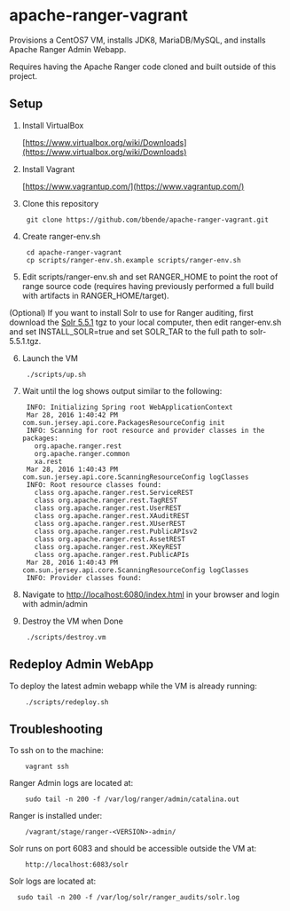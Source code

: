 # apache-ranger-vagrant

Provisions a CentOS7 VM, installs JDK8, MariaDB/MySQL, and installs Apache Ranger Admin Webapp.

Requires having the Apache Ranger code cloned and built outside of this project.

## Setup

1. Install VirtualBox

    [https://www.virtualbox.org/wiki/Downloads](https://www.virtualbox.org/wiki/Downloads)

2. Install Vagrant

    [https://www.vagrantup.com/](https://www.vagrantup.com/)

3. Clone this repository

        git clone https://github.com/bbende/apache-ranger-vagrant.git

4. Create ranger-env.sh

        cd apache-ranger-vagrant
        cp scripts/ranger-env.sh.example scripts/ranger-env.sh

5. Edit scripts/ranger-env.sh and set RANGER_HOME to point the root of range source code (requires having previously performed a full build with artifacts in RANGER_HOME/target).

(Optional) If you want to install Solr to use for Ranger auditing, first download the [Solr 5.5.1](http://archive.apache.org/dist/lucene/solr/5.5.1/) tgz to your local computer, then edit ranger-env.sh and set INSTALL_SOLR=true and set SOLR_TAR to the full path to solr-5.5.1.tgz.

6. Launch the VM

        ./scripts/up.sh

7. Wait until the log shows output similar to the following:

        INFO: Initializing Spring root WebApplicationContext
        Mar 28, 2016 1:40:42 PM com.sun.jersey.api.core.PackagesResourceConfig init
        INFO: Scanning for root resource and provider classes in the packages:
          org.apache.ranger.rest
          org.apache.ranger.common
          xa.rest
        Mar 28, 2016 1:40:43 PM com.sun.jersey.api.core.ScanningResourceConfig logClasses
        INFO: Root resource classes found:
          class org.apache.ranger.rest.ServiceREST
          class org.apache.ranger.rest.TagREST
          class org.apache.ranger.rest.UserREST
          class org.apache.ranger.rest.XAuditREST
          class org.apache.ranger.rest.XUserREST
          class org.apache.ranger.rest.PublicAPIsv2
          class org.apache.ranger.rest.AssetREST
          class org.apache.ranger.rest.XKeyREST
          class org.apache.ranger.rest.PublicAPIs
        Mar 28, 2016 1:40:43 PM com.sun.jersey.api.core.ScanningResourceConfig logClasses
        INFO: Provider classes found:

8. Navigate to [http://localhost:6080/index.html](http://localhost:6080/index.html) in your browser and login with admin/admin

9. Destroy the VM when Done

        ./scripts/destroy.vm

## Redeploy Admin WebApp

To deploy the latest admin webapp while the VM is already running:

        ./scripts/redeploy.sh

## Troubleshooting

To ssh on to the machine:

        vagrant ssh

Ranger Admin logs are located at:

        sudo tail -n 200 -f /var/log/ranger/admin/catalina.out

Ranger is installed under:

        /vagrant/stage/ranger-<VERSION>-admin/

Solr runs on port 6083 and should be accessible outside the VM at:

        http://localhost:6083/solr

Solr logs are located at:

      sudo tail -n 200 -f /var/log/solr/ranger_audits/solr.log
